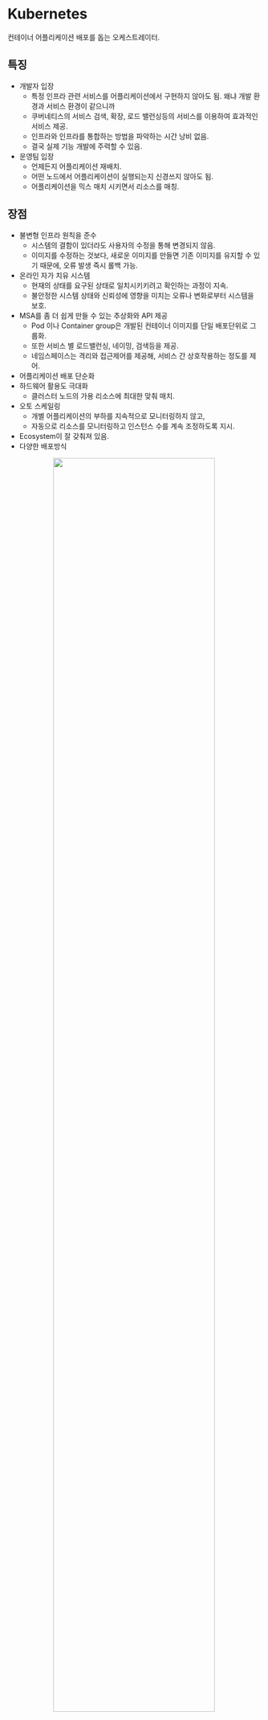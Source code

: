 # Kubernetes

컨테이너 어플리케이션 배포를 돕는 오케스트레이터.

## 특징

- 개발자 입장 
    - 특정 인프라 관련 서비스를 어플리케이션에서 구현하지 않아도 됨.
      왜냐 개발 환경과 서비스 환경이 같으니까
    - 쿠버네티스의 서비스 검색, 확장, 로드 밸런싱등의 서비스를 이용하여 효과적인 서비스 제공.
    - 인프라와 인프라를 통합하는 방법을 파악하는 시간 낭비 없음.
    - 결국 실제 기능 개발에 주력할 수 있음.
- 운영팀 입장 
    - 언제든지 어플리케이션 재배치.
    - 어떤 노드에서 어플리케이션이 실행되는지 신경쓰지 않아도 됨.
    - 어플리케이션을 믹스 매치 시키면서 리소스를 매칭.

## 장점

- 불변형 인프라 원칙을 준수 
  - 시스템의 결함이 있더라도 사용자의 수정을 통해 변경되지 않음.
  - 이미지를 수정하는 것보다, 새로운 이미지를 만들면 기존 이미지를 유지할 수 있기 때문에, 오류 발생 즉시 롤백 가능.
- 온라인 자가 치유 시스템
  - 현재의 상태를 요구된 상태로 일치시키키려고 확인하는 과정이 지속.
  - 불안정한 시스템 상태와 신뢰성에 영향을 미치는 오류나 변화로부터 시스템을 보호.
- MSA를 좀 더 쉽게 만들 수 있는 추상화와 API 제공 
  - Pod 이나 Container group은 개발된 컨테이너 이미지를 단일 배포단위로 그룹화.
  - 또한 서비스 별 로드밸런싱, 네이밍, 검색등을 제공.
  - 네임스페이스는 격리와 접근제어를 제공해, 서비스 간 상호작용하는 정도를 제어.
- 어플리케이션 배포 단순화
- 하드웨어 활용도 극대화
  - 클러스터 노드의 가용 리소스에 최대한 맞춰 매치.
- 오토 스케일링
  - 개별 어플리케이션의 부하를 지속적으로 모니터링하지 않고,
  - 자동으로 리소스를 모니터링하고 인스턴스 수를 계속 조정하도록 지시.
- Ecosystem이 잘 갖춰져 있음.
- 다양한 배포방식

<p align="center"><img src="img/3_1.png" width="80%"></p>

## 기본 개념

<p align="center"><img src="img/3_2.png" width="80%"></p>

- Desire State
    - 관리자가 바라는 환경
    - 쿠버네티스는 현재 상태를 모니터링 하면서 관리자가 설정한 desire state를 유지하려는 작업을 지속적으로 진행. (장점 중 자가 치유 부분)
    - 관리자는 직접 명령을 내리지 않고 상태를 선언하는 방식을 사용해야함.
      Run과 같은 직접 실행 명령(imperative)이 아닌, Create와 같은 상태 생성(declative).

<p align="center"><img src="img/3_3.png" width="80%"></p>

- Kubernetes Objects
    - Pod
        - 배포가능한 가장 작은 단위.
        - 한 개 이상의 컨테이너, 스토리지, 네트워크 속성을 가짐.
        - Pod 내 컨테이너는 스토리지와 네트워크를 공유함.
    - Replica Set
        - Pod을 여러 개 복제하여 관리하는 object.
        - Pod을 생성하고 갯수를 유지하기 위해서는 반드시 Replica set이 필요.
        - 복제할 갯수, 갯수를 체크할 라벨 선택자, 생성할 pod의 설정값을 가짐.
        - 직접 replica set을 사용하기 보단, deployment등 다른 object에 의해 사용 됨.
    - Service
        - 네트워크와 관련된 object.
        - Pod을 외부 네트워크와 연결하거나 로드밸런스를 생성할 때 사용.
        - 내부 DNS에 서비스 이름을 도메인으로 등록하기에, 서비스 디스커버리 역할.
    - Volume
        - 저장소와 관련된 object.



## 쿠버네티스 클러스터 아키텍쳐

<p align="center"><img src="img/3_4.png" width="80%"></p>

### 마스터 노드 
- 전체 쿠버네티스 시스템을 관리하고 통제하는 컨트롤 플레인을 관장.
- 마스터는 관리자만 접근 가능하게 설정해야 함.
- 마스터가 죽으면 클러스터를 관리할 수 없기에 보통 3대를 구성하여 안정성을 높임.
- EKS의 경우 마스터를 AWS에서 자체 구성하여 안정성을 높임.(접속은 불가)
- 개발 환경 또는 소규모에서는 마스터와 노드를 분리하지 않고 사용하기도 함.
- kube-apiserver :
  - 전체 흐름을 관장. 인증과 통신, 권한을 검사.
  - 사용자, 컨트롤 플레인과 통신.
  - 실제하는 일은 key-value 저장소에 원하는 상태를 저장하고, 조회하는 역할.
  - 노드에서 실행 중인 컨테이너의 로그를 보는 디버거 역할도 수행.
- kube-scheduler :
  - 어떤 워커노드에 어떤 컨테이너를 배치할 지를 결정. 배치 전략가.
  - 할당되지 않은 pod을 여러 조건(필요 자원, 라벨)에 따라 적절한 노드에 할당.
- controller-manager :
  - 관련 리소스를 관리.
  - 구성 요소 복제, 워커 노드 추적, 노드 장애처리 등 클러스터 수준 기능 실행.
  - 쿠버네티스의 거의 모든 object들을 관리.
  - Object별로 분업화되어 Deployment는 replica set을, replica set은 pod을 생성하고, pod은 scheduler가 관리.
- etcd :
  - db, kube-apiserver 만 접근 가능.
  - 클러스터 구성을 지속적으로 저장하는 DB.
  - RAFT 알고리즘을 이용한 key-value 저장소.
  - 여러 개로 분산하여 복제가능하기에 안정성이 높고 속도도 빠른 편.
  - watch 기능이 있기에 상태가 변경되면 체크하여 로직 실행 가능.
  - 클러스터의 모든 설정, 상태 데이터가 저장되기에 백업이 잘되어있다면, 언제든 클러스터 복구 가능.
- cloud-controller-manager:
  - AWS, GCE, Azure등 클라우드에 특화된 모듈.
  - 노드 추가, 삭제, 로드 밸런서 연결, 볼륨을 연결 가능.
  - 각 클라우드 업체에서 자체 모듈을 만들어 제공.
- DNS:
  - 리소스의 end-point를 DNS에 맵핑하고 관리.
  - pod는 ip가 동적으로 할당되기에, 그 리소스에 접근하기 위해선 위치에 대한 정보가 필요.
    service discovery pattern
  - 쿠버네티스는 이를 DNS서버에 두고, 새로운 리소스가 등록되면 ip와 DNS 이름을 등록하여 이름을 기반으로 리소스에 접근 가능하게 설계.

## 워커 노드

<p align="center"><img src="img/3_5.png" width="80%"></p>

- 실제 배포하고자 하는 어플리케이션의 실행을 담당.
- kublet :
  - kube-apiserver로 부터 명령을 받음.
  - Pod의 생명주기를 관리.
  - Pod을 생성하고, 상태를 주기적으로 마스터에 전달.
  - apiserver의 요청에 따라 컨테이너 로그를 전달하거나, 특정 명령을 대신 수행.
- kube-proxy :
  - 컨테이너 간의 통신 또는 노드 간의 통신. 트래픽 분산 및 연결.
  - Pod으로 연결되는 네트워크를 관리.
  - TCP, UDP, SCTP 스트림을 포워딩하고 여러개의 pod을 round-robin 형태로 서비스를 제공.
  - 초기에는 프록시 서버에 요청을 받고 pod에 전달하였으나, 시간이 지나며 iptables을 설정하는 방식으로 변경.
  - iptables의 규칙이 늘어남에 따라 느려지는 문제로 최근에는 IPVS를 지원.
- container-runtime
  - Pod를 통해 들어온  컨테이너를 실행한는 주체. 도커 이외에 다른 container runtime 존재. CRI-O, rtk 등.
- 컨트롤 플레인
    - 클러스터를 관리하는 기능.
    - 단일 마스터 노드에서 실행하거나, 여러 노드로 분할되고 복제돼 고가용성을 보장.
    - 클러스터의 상태를 유지하고 제어. 보통 어플리케이션을 실행하지는 않음.
    - 위 네 가지로 구성. (kube-apiserver, kube-scheduler, controller-manager, etcd)


<p align="center"><img src="img/3_6.png" width="80%"></p>

## 실제 하나의 pod이 생성되는 흐름

<p align="center"><img src="img/3_7.png" width="80%"></p>

- 각 모듈은 오직 API server와 통신.
- API server를 통해 etcd에 저장된 desired state에 필요한 작업을 수행.
- 아래 흐름은 ReplicaSet을 다뤘지만 DaemonSet등과 같이 다른 set들도 마찬가지 흐름.
- kubectl
    - ReplicaSet의 명세를 yml로 정의하고 apiserver에 명령 전달.
    - apiserver는 새로운 replica set ojbect를 etcd에 저장.
- kube controller
    - Controller 내 replica controller가 ReplicaSet을 감시.
    - ReplicaSet에 정의된 label selector 조건을 만족하는 pod이 존재하는지 확인.
    - 해당하는 label의 pod이 없다면, 정의된 ReplicaSet의 pod template을 토대로 pod 생성. (no assigne)
    - 생선을 apiserver에 전달하고, apiserver는 etcd에 저장.
- scheduler
    - No assign된 pod을 체크.
    - 있다면, 조건에 맞는 node를 찾아 pod을 할당.
- kublet
    - 자신의 node에 assign되었지만 생성되지 않은 pod을 체크.
    - 생성되지 않은 pod을 명세에 따라 생성.
    - Pod의 상태를 주기적으로 apiserver에 전달.

## Kubernetes Cheat Sheet

| 옵션    | 내용                                |
|-------|-----------------------------------|
| apply | 원하는 상태를 적용. 보통 -f 옵션으로 파일과 함께 사용.|
| get | 리소스 목록 출력.|
| describe | 리소소의 상태를 자세하게 출력.|
| delete | 리소스 제거.|
| logs | 컨테이너의 로그를 출력.  |
| exec | 컨테이너에 명령어를 전달. 주로 컨테이너에 접근할 때 사용. |
| config |  kubectl 설정을 관리. |
| label | label 확인(show-labels), 추가, 제거, 필터링 등. |

### Apply

```bash
# kubectl apply -f [파일명 또는 URL]
```

### Get

```bash
# Pod 조회
kubectl get pod

# 줄임말(Shortname)과 복수형 사용가능
kubectl get pods
kubectl get po

# 여러 TYPE 입력
kubectl get pod,service
#
kubectl get po,svc

# Pod, ReplicaSet, Deployment, Service, Job 조회 => all
kubectl get all

# 결과 포멧 변경
kubectl get pod -o wide
kubectl get pod -o yaml
kubectl get pod -o json

# Label 조회
kubectl get pod --show-labels
```

### describe

```bash
# kubectl describe [TYPE]/[NAME] 또는 [TYPE] [NAME]

# 조회한 이름으로 상세 확인
kubectl describe pod/wordpress-5f59577d4d-8t2dg # 환경마다 이름이 다릅니다
```

### delete

```bash
# kubectl delete [TYPE]/[NAME] 또는 [TYPE] [NAME]
```

- Pod이 제거되어도 다시 살아나는 건 정상.
  ReplicaSet에서 pod의 갯수를 desire state로 유지시키려 하기 때문.

### logs

```bash
# kubectl logs [POD_NAME]
# 실시간 로그 보기
kubectl logs -f wordpress-5f59577d4d-8t2dg
```

### exec

```bash
# kubectl exec [-it] [POD_NAME] -- [COMMAND]
```

- 여러개의 container가 존재하는 경우 -c  옵션으로 컨테이너를 지정.

### config

```bash
# 현재 컨텍스트 확인
kubectl config current-context

# 컨텍스트 설정
kubectl config use-context minikube
```

- 여러 개의 클러스터를 컨텍스트로 설정하고, 필요에 따라 선택 가능.